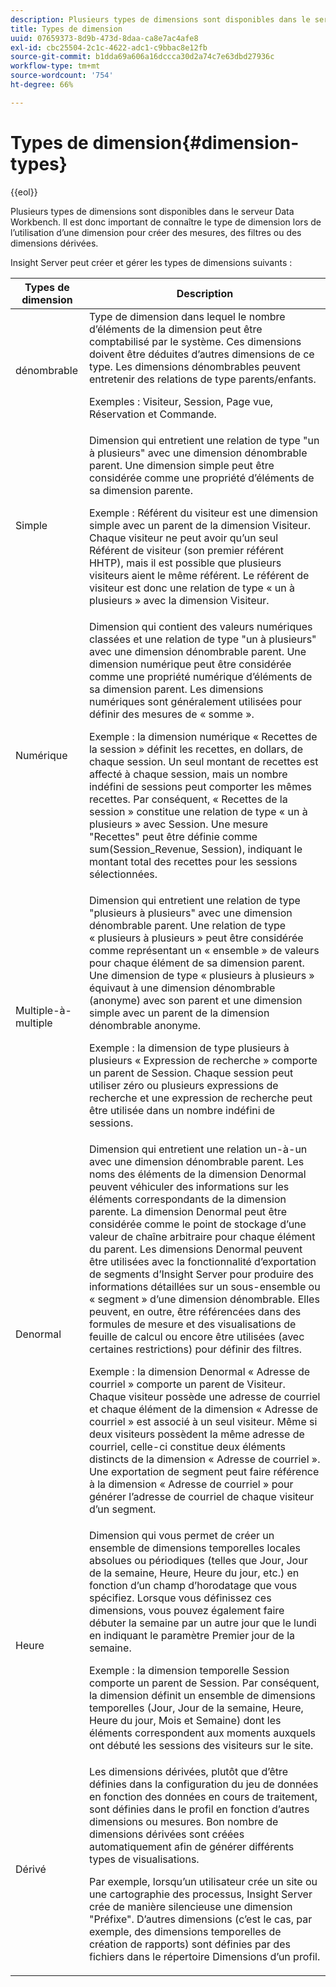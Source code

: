 ```yaml
---
description: Plusieurs types de dimensions sont disponibles dans le serveur Data Workbench. Il est donc important de connaître le type de dimension lors de l’utilisation d’une dimension pour créer des mesures, des filtres ou des dimensions dérivées.
title: Types de dimension
uuid: 07659373-8d9b-473d-8daa-ca8e7ac4afe8
exl-id: cbc25504-2c1c-4622-adc1-c9bbac8e12fb
source-git-commit: b1dda69a606a16dccca30d2a74c7e63dbd27936c
workflow-type: tm+mt
source-wordcount: '754'
ht-degree: 66%

---
```


# Types de dimension{#dimension-types}

{{eol}}

Plusieurs types de dimensions sont disponibles dans le serveur Data Workbench. Il est donc important de connaître le type de dimension lors de l’utilisation d’une dimension pour créer des mesures, des filtres ou des dimensions dérivées.

Insight Server peut créer et gérer les types de dimensions suivants :

<table id="table_1A79B6C57ED145B6AA3BB05DD37AAD1B"> 
 <thead> 
  <tr> 
   <th colname="col1" class="entry"> Types de dimension </th> 
   <th colname="col2" class="entry"> Description </th> 
  </tr> 
 </thead>
 <tbody> 
  <tr> 
   <td colname="col1"> dénombrable </td> 
   <td colname="col2">Type de dimension dans lequel le nombre d’éléments de la dimension peut être comptabilisé par le système. Ces dimensions doivent être déduites d’autres dimensions de ce type. Les dimensions dénombrables peuvent entretenir des relations de type parents/enfants. <p>Exemples : Visiteur, Session, Page vue, Réservation et Commande. </p></td> 
  </tr> 
  <tr> 
   <td colname="col1"> Simple </td> 
   <td colname="col2">Dimension qui entretient une relation de type "un à plusieurs" avec une dimension dénombrable parent. Une dimension simple peut être considérée comme une propriété d’éléments de sa dimension parente. <p>Exemple : Référent du visiteur est une dimension simple avec un parent de la dimension Visiteur. Chaque visiteur ne peut avoir qu’un seul Référent de visiteur (son premier référent HHTP), mais il est possible que plusieurs visiteurs aient le même référent. Le référent de visiteur est donc une relation de type « un à plusieurs » avec la dimension Visiteur. </p></td> 
  </tr> 
  <tr> 
   <td colname="col1"> Numérique </td> 
   <td colname="col2">Dimension qui contient des valeurs numériques classées et une relation de type "un à plusieurs" avec une dimension dénombrable parent. Une dimension numérique peut être considérée comme une propriété numérique d’éléments de sa dimension parent. Les dimensions numériques sont généralement utilisées pour définir des mesures de « somme ». <p>Exemple : la dimension numérique « Recettes de la session » définit les recettes, en dollars, de chaque session. Un seul montant de recettes est affecté à chaque session, mais un nombre indéfini de sessions peut comporter les mêmes recettes. Par conséquent, « Recettes de la session » constitue une relation de type « un à plusieurs » avec Session. Une mesure "Recettes" peut être définie comme <span class="filepath"> sum(Session_Revenue, Session)</span>, indiquant le montant total des recettes pour les sessions sélectionnées. </p></td> 
  </tr> 
  <tr> 
   <td colname="col1"> Multiple-à-multiple </td> 
   <td colname="col2">Dimension qui entretient une relation de type "plusieurs à plusieurs" avec une dimension dénombrable parent. Une relation de type « plusieurs à plusieurs » peut être considérée comme représentant un « ensemble » de valeurs pour chaque élément de sa dimension parent. Une dimension de type « plusieurs à plusieurs » équivaut à une dimension dénombrable (anonyme) avec son parent et une dimension simple avec un parent de la dimension dénombrable anonyme. <p>Exemple : la dimension de type plusieurs à plusieurs « Expression de recherche » comporte un parent de Session. Chaque session peut utiliser zéro ou plusieurs expressions de recherche et une expression de recherche peut être utilisée dans un nombre indéfini de sessions. </p></td> 
  </tr> 
  <tr> 
   <td colname="col1"> Denormal </td> 
   <td colname="col2">Dimension qui entretient une relation un-à-un avec une dimension dénombrable parent. Les noms des éléments de la dimension Denormal peuvent véhiculer des informations sur les éléments correspondants de la dimension parente. La dimension Denormal peut être considérée comme le point de stockage d’une valeur de chaîne arbitraire pour chaque élément du parent. Les dimensions Denormal peuvent être utilisées avec la fonctionnalité d’exportation de segments d’Insight Server pour produire des informations détaillées sur un sous-ensemble ou « segment » d’une dimension dénombrable. Elles peuvent, en outre, être référencées dans des formules de mesure et des visualisations de feuille de calcul ou encore être utilisées (avec certaines restrictions) pour définir des filtres. <p>Exemple : la dimension Denormal « Adresse de courriel » comporte un parent de Visiteur. Chaque visiteur possède une adresse de courriel et chaque élément de la dimension « Adresse de courriel » est associé à un seul visiteur. Même si deux visiteurs possèdent la même adresse de courriel, celle-ci constitue deux éléments distincts de la dimension « Adresse de courriel ». Une exportation de segment peut faire référence à la dimension « Adresse de courriel » pour générer l’adresse de courriel de chaque visiteur d’un segment. </p></td> 
  </tr> 
  <tr> 
   <td colname="col1"> Heure </td> 
   <td colname="col2">Dimension qui vous permet de créer un ensemble de dimensions temporelles locales absolues ou périodiques (telles que Jour, Jour de la semaine, Heure, Heure du jour, etc.) en fonction d’un champ d’horodatage que vous spécifiez. Lorsque vous définissez ces dimensions, vous pouvez également faire débuter la semaine par un autre jour que le lundi en indiquant le paramètre Premier jour de la semaine. <p>Exemple : la dimension temporelle Session comporte un parent de Session. Par conséquent, la dimension définit un ensemble de dimensions temporelles (Jour, Jour de la semaine, Heure, Heure du jour, Mois et Semaine) dont les éléments correspondent aux moments auxquels ont débuté les sessions des visiteurs sur le site. </p></td> 
  </tr> 
  <tr> 
   <td colname="col1"> Dérivé </td> 
   <td colname="col2">Les dimensions dérivées, plutôt que d’être définies dans la configuration du jeu de données en fonction des données en cours de traitement, sont définies dans le profil en fonction d’autres dimensions ou mesures. Bon nombre de dimensions dérivées sont créées automatiquement afin de générer différents types de visualisations. <p>Par exemple, lorsqu’un utilisateur crée un site ou une cartographie des processus, Insight Server crée de manière silencieuse une dimension "Préfixe". D’autres dimensions (c’est le cas, par exemple, des dimensions temporelles de création de rapports) sont définies par des fichiers dans le répertoire Dimensions d’un profil. </p></td> 
  </tr> 
 </tbody> 
</table>

